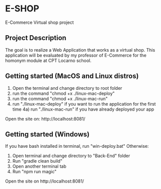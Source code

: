 # E-SHOP
E-Commerce Virtual shop project
## Project Description
The goal is to realize a Web Application
that works as a virtual shop. This application will be evaluated by my professor of E-Commerce for the homonym module at CPT Locarno school.
## Getting started (MacOS and Linux distros)
1) Open the terminal and change directory to root folder
2) run the command "chmod +x ./linux-mac-deploy"
3) run the command "chmod +x ./linux-mac-run"
4) run "./linux-mac-deploy" if you want to run the application for the first time
4a) run "./linux-mac-run" if you have already deployed your app

Open the site on: http://localhost:8081/

## Getting started (Windows)
If you have bash installed in terminal, run "win-deploy.bat"
Otherwise:
1) Open terminal and change directory to "Back-End" folder
2) Run "gradle clean build"
3) Open another terminal tab
4) Run "npm run magic"

Open the site on http://localhost:8081/
